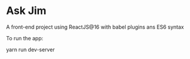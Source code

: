 # Ask Jim
 A front-end project using ReactJS@16 with babel plugins ans ES6 syntax 

 To run the app:
 
 yarn run dev-server
 
